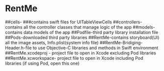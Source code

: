 # RentMe
##cells- ###contains swift files for UITableViewCells
##controllers- contains all the controller classes that manage logic of the app
##models-contains data models of the app
##Podfile-third party library installation file
##Pods-downloaded third party libraries
##RentMe-contains storyboard(UI) all the image assets, Info.plist(system info file)
##RentMe-Bridiging-Header.h-file to use Objective-C libraries and methods in Swift environment
##RentMe.xcodeproj - project file to open in Xcode excluding Pod libraries
##RentMe.xcworkspace- project file to open in Xcode including Pod libraries (if using Pod, open this one)